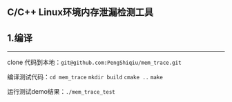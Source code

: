 ##   C/C++ Linux环境内存泄漏检测工具


## 1.编译

------------

clone 代码到本地：`git@github.com:PengShiqiu/mem_trace.git`

编译测试代码：`cd mem_trace` 
            `mkdir build`
            `cmake ..`
            `make`

运行测试demo结果：`./mem_trace_test `